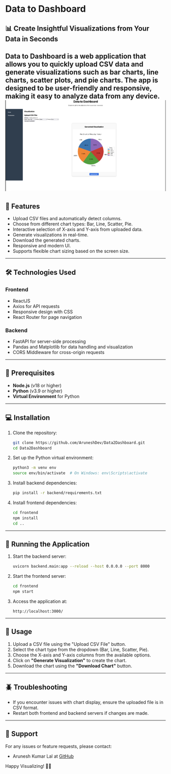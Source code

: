 
# Data to Dashboard

## 📊 Create Insightful Visualizations from Your Data in Seconds

Data to Dashboard is a web application that allows you to quickly upload CSV data and generate visualizations such as bar charts, line charts, scatter plots, and pie charts. The app is designed to be user-friendly and responsive, making it easy to analyze data from any device.
![Project Cover](Visualization.png)
---

## 🚀 Features

- Upload CSV files and automatically detect columns.
- Choose from different chart types: Bar, Line, Scatter, Pie.
- Interactive selection of X-axis and Y-axis from uploaded data.
- Generate visualizations in real-time.
- Download the generated charts.
- Responsive and modern UI.
- Supports flexible chart sizing based on the screen size.

---


## 🛠️ Technologies Used

### Frontend
- ReactJS
- Axios for API requests
- Responsive design with CSS
- React Router for page navigation

### Backend
- FastAPI for server-side processing
- Pandas and Matplotlib for data handling and visualization
- CORS Middleware for cross-origin requests

---

## 📝 Prerequisites

- **Node.js** (v18 or higher)
- **Python** (v3.9 or higher)
- **Virtual Environment** for Python

---

## 💻 Installation

1. Clone the repository:
   ```bash
   git clone https://github.com/AruneshDev/Data2Dashboard.git
   cd Data2Dashboard
   ```

2. Set up the Python virtual environment:
   ```bash
   python3 -m venv env
   source env/bin/activate  # On Windows: env\Scripts\activate
   ```

3. Install backend dependencies:
   ```bash
   pip install -r backend/requirements.txt
   ```

4. Install frontend dependencies:
   ```bash
   cd frontend
   npm install
   cd ..
   ```

---

## 🚀 Running the Application

1. Start the backend server:
   ```bash
   uvicorn backend.main:app --reload --host 0.0.0.0 --port 8000
   ```

2. Start the frontend server:
   ```bash
   cd frontend
   npm start
   ```

3. Access the application at:
   ```
   http://localhost:3000/
   ```

---

## 📝 Usage

1. Upload a CSV file using the "Upload CSV File" button.
2. Select the chart type from the dropdown (Bar, Line, Scatter, Pie).
3. Choose the X-axis and Y-axis columns from the available options.
4. Click on **"Generate Visualization"** to create the chart.
5. Download the chart using the **"Download Chart"** button.

---

## 🪲 Troubleshooting

- If you encounter issues with chart display, ensure the uploaded file is in CSV format.
- Restart both frontend and backend servers if changes are made.

---

## 📧 Support

For any issues or feature requests, please contact:
- Arunesh Kumar Lal at [GitHub](https://github.com/AruneshDev)

Happy Visualizing! 🎉🚀
